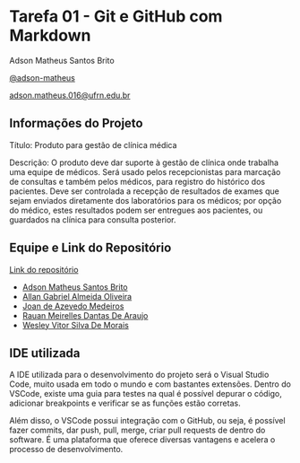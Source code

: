 # Tarefa 01 - Git e GitHub com Markdown
Adson Matheus Santos Brito

[@adson-matheus](https://www.github.com/adson-matheus)

adson.matheus.016@ufrn.edu.br

## Informações do Projeto
Título: Produto para gestão de clínica médica

Descrição: O produto deve dar suporte à gestão de clínica onde trabalha uma equipe de médicos. Será usado pelos recepcionistas para marcação de consultas e também pelos médicos, para registro do histórico dos pacientes. Deve ser controlada a recepção de resultados de exames que sejam enviados diretamente dos laboratórios para os médicos; por opção do médico, estes resultados podem ser entregues aos pacientes, ou guardados na clínica para consulta posterior.

## Equipe e Link do Repositório
[Link do repositório](https://github.com/joanmdrs/project-eng-2)
- [Adson Matheus Santos Brito](https://github.com/adson-matheus)
- [Allan Gabriel Almeida Oliveira](https://github.com/allangbr)
- [Joan de Azevedo Medeiros](https://github.com/joanmdrs)
- [Rauan Meirelles Dantas De Araujo](https://github.com/rauan-meirelles)
- [Wesley Vitor Silva De Morais](https://github.com/WesleyVitor)

## IDE utilizada
A IDE utilizada para o desenvolvimento do projeto será o Visual Studio Code, muito usada em todo o mundo e com bastantes extensões.
Dentro do VSCode, existe uma guia para testes na qual é possível depurar o código, adicionar breakpoints e verificar se as funções estão corretas.

Além disso, o VSCode possui integração com o GitHub, ou seja, é possível fazer commits, dar push, pull, merge, criar pull requests de dentro do software.
É uma plataforma que oferece diversas vantagens e acelera o processo de desenvolvimento.

